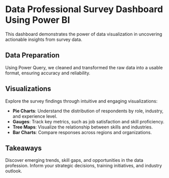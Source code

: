 # Data Professional Survey Dashboard Using Power BI

This dashboard demonstrates the power of data visualization in uncovering actionable insights from survey data.

## Data Preparation

Using Power Query, we cleaned and transformed the raw data into a usable format, ensuring accuracy and reliability.

## Visualizations

Explore the survey findings through intuitive and engaging visualizations:

- **Pie Charts**: Understand the distribution of respondents by role, industry, and experience level.
- **Gauges**: Track key metrics, such as job satisfaction and skill proficiency.
- **Tree Maps**: Visualize the relationship between skills and industries.
- **Bar Charts**: Compare responses across regions and organizations.

## Takeaways

Discover emerging trends, skill gaps, and opportunities in the data profession. Inform your strategic decisions, training initiatives, and industry outlook.

